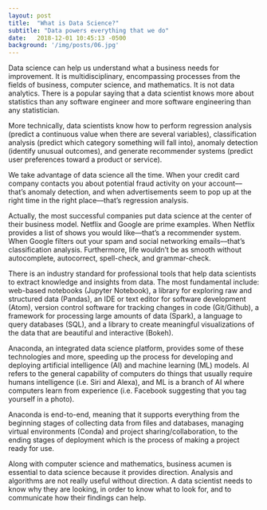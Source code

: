 ```yaml
---
layout: post
title:  "What is Data Science?"
subtitle: "Data powers everything that we do"
date:   2018-12-01 10:45:13 -0500
background: '/img/posts/06.jpg'
---
```


Data science can help us understand what a business needs for improvement. It is multidisciplinary, encompassing processes from the fields of business, computer science, and mathematics. It is not data analytics. There is a popular saying that a data scientist knows more about statistics than any software engineer and more software engineering than any statistician. 

More technically, data scientists know how to perform regression analysis (predict a continuous value when there are several variables), classification analysis (predict which category something will fall into), anomaly detection (identify unusual outcomes), and generate recommender systems (predict user preferences toward a product or service).

We take advantage of data science all the time. When your credit card company contacts you about potential fraud activity on your account––that’s anomaly detection, and when advertisements seem to pop up at the right time in the right place––that’s regression analysis.

Actually, the most successful companies put data science at the center of their business model. Netflix and Google are prime examples. When Netflix provides a list of shows you would like––that’s a recommender system. When Google filters out your spam and social networking emails––that’s classification analysis. Furthermore, life wouldn’t be as smooth without autocomplete, autocorrect, spell-check, and grammar-check.

There is an industry standard for professional tools that help data scientists to extract knowledge and insights from data. The most fundamental include: web-based notebooks (Jupyter Notebook), a library for exploring raw and structured data (Pandas), an IDE or text editor for software development (Atom), version control software for tracking changes in code (Git/Github), a framework for processing large amounts of data (Spark), a language to query databases (SQL), and a library to create meaningful visualizations of the data that are beautiful and interactive (Bokeh).

Anaconda, an integrated data science platform, provides some of these technologies and more, speeding up the process for developing and deploying artificial intelligence (AI) and machine learning (ML) models. AI refers to the general capability of computers do things that usually require humans intelligence (i.e. Siri and Alexa), and ML is a branch of AI where computers learn from experience (i.e. Facebook suggesting that you tag yourself in a photo).

Anaconda is end-to-end, meaning that it supports everything from the beginning stages of collecting data from files and databases, managing virtual environments (Conda) and project sharing/collaboration, to the ending stages of deployment which is the process of making a project ready for use. 

Along with computer science and mathematics, business acumen is essential to data science because it provides direction. Analysis and algorithms are not really useful without direction. A data scientist needs to know why they are looking, in order to know what to look for, and to communicate how their findings can help.


<!--

<p>Never in all their history have men been able truly to conceive of the world as one: a single sphere, a globe, having the qualities of a globe, a round earth in which all the directions eventually meet, in which there is no center because every point, or none, is center — an equal earth which all men occupy as equals. The airman's earth, if free men make it, will be truly round: a globe in practice, not in theory.</p>

<p>Science cuts two ways, of course; its products can be used for both good and evil. But there's no turning back from science. The early warnings about technological dangers also come from science.</p>

<p>What was most significant about the lunar voyage was not that man set foot on the Moon but that they set eye on the earth.</p>


<p>A Chinese tale tells of some men sent to harm a young girl who, upon seeing her beauty, become her protectors rather than her violators. That's how I felt seeing the Earth for the first time. I could not help but love and cherish her.</p>

<p>For those who have seen the Earth from space, and for the hundreds and perhaps thousands more who will, the experience most certainly changes your perspective. The things that we share in our world are far more valuable than those which divide us.</p>

<h2 class="section-heading">The Final Frontier</h2>

<p>There can be no thought of finishing for ‘aiming for the stars.’ Both figuratively and literally, it is a task to occupy the generations. And no matter how much progress one makes, there is always the thrill of just beginning.</p>

<p>There can be no thought of finishing for ‘aiming for the stars.’ Both figuratively and literally, it is a task to occupy the generations. And no matter how much progress one makes, there is always the thrill of just beginning.</p>

<blockquote class="blockquote">The dreams of yesterday are the hopes of today and the reality of tomorrow. Science has not yet mastered prophecy. We predict too much for the next year and yet far too little for the next ten.</blockquote>

<p>Spaceflights cannot be stopped. This is not the work of any one man or even a group of men. It is a historical process which mankind is carrying out in accordance with the natural laws of human development.</p>

<h2 class="section-heading">Reaching for the Stars</h2>

<p>As we got further and further away, it [the Earth] diminished in size. Finally it shrank to the size of a marble, the most beautiful you can imagine. That beautiful, warm, living object looked so fragile, so delicate, that if you touched it with a finger it would crumble and fall apart. Seeing this has to change a man.</p>

<img class="img-fluid" src="https://source.unsplash.com/Mn9Fa_wQH-M/800x450" alt="Demo Image">
<span class="caption text-muted">To go places and do things that have never been done before – that’s what living is all about.</span>

<p>Space, the final frontier. These are the voyages of the Starship Enterprise. Its five-year mission: to explore strange new worlds, to seek out new life and new civilizations, to boldly go where no man has gone before.</p>

<p>As I stand out here in the wonders of the unknown at Hadley, I sort of realize there’s a fundamental truth to our nature, Man must explore, and this is exploration at its greatest.</p>

<p>Placeholder text by <a href="http://spaceipsum.com/">Space Ipsum</a>. Photographs by <a href="https://unsplash.com/">Unsplash</a>.</p>

-->
